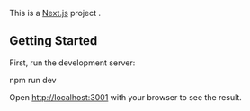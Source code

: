 This is a [Next.js](https://nextjs.org/) project .

## Getting Started

First, run the development server:

npm run dev

Open [http://localhost:3001](http://localhost:3001) with your browser to see the result.

